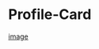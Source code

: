 # Profile-Card
[image](https://github.com/markjasonesguerra/markjasonesguerra.github.io/assets/113569780/611c1e6c-5f2a-47dc-912c-912db7e754bb)
